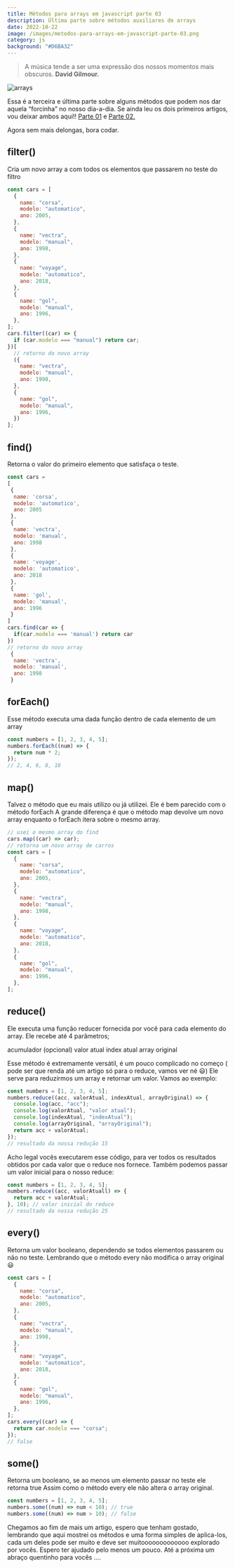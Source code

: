 ```yaml
---
title: Métodos para arrays em javascript parte 03
description: Última parte sobre métodos auxiliares de arrays
date: 2022-10-22
image: /images/metodos-para-arrays-em-javascript-parte-03.png
category: js
background: "#D6BA32"
---
```


> A música tende a ser uma expressão dos nossos momentos mais obscuros. **David Gilmour.**

![arrays](/images/metodos-para-arrays-em-javascript-parte-03.png)

Essa é a terceira e última parte sobre alguns métodos que podem nos dar aquela “forcinha” no nosso dia-a-dia. Se ainda leu os dois primeiros artigos, vou deixar ambos aqui!! [Parte 01](https://mayconbalves.com.br/m%C3%A9todos-para-arrays-em-javascript-%E2%80%94-parte-01/) e [Parte 02.](https://mayconbalves.com.br/m%C3%A9todos-para-arrays-em-javascript-%E2%80%94-parte-02/)

Agora sem mais delongas, bora codar.

## filter()

Cria um novo array a com todos os elementos que passarem no teste do filtro

```javascript
const cars = [
  {
    name: "corsa",
    modelo: "automatico",
    ano: 2005,
  },
  {
    name: "vectra",
    modelo: "manual",
    ano: 1998,
  },
  {
    name: "voyage",
    modelo: "automatico",
    ano: 2018,
  },
  {
    name: "gol",
    modelo: "manual",
    ano: 1996,
  },
];
cars.filter((car) => {
  if (car.modelo === "manual") return car;
})[
  // retorno do novo array
  ({
    name: "vectra",
    modelo: "manual",
    ano: 1998,
  },
  {
    name: "gol",
    modelo: "manual",
    ano: 1996,
  })
];
```

## find()

Retorna o valor do primeiro elemento que satisfaça o teste.

```javascript
const cars =
[
 {
  name: 'corsa',
  modelo: 'automatico',
  ano: 2005
 },
 {
  name: 'vectra',
  modelo: 'manual',
  ano: 1998
 },
 {
  name: 'voyage',
  modelo: 'automatico',
  ano: 2018
 },
 {
  name: 'gol',
  modelo: 'manual',
  ano: 1996
 }
]
cars.find(car => {
  if(car.modelo === 'manual') return car
})
// retorno do novo array
 {
  name: 'vectra',
  modelo: 'manual',
  ano: 1998
 }
```

## forEach()

Esse método executa uma dada função dentro de cada elemento de um array

```javascript
const numbers = [1, 2, 3, 4, 5];
numbers.forEach((num) => {
  return num * 2;
});
// 2, 4, 6, 8, 10
```

## map()

Talvez o método que eu mais utilizo ou já utilizei. Ele é bem parecido com o método forEach A grande diferença é que o método map devolve um novo array enquanto o forEach itera sobre o mesmo array.

```javascript
// usei o mesmo array do find
cars.map((car) => car);
// retorna um novo array de carros
const cars = [
  {
    name: "corsa",
    modelo: "automatico",
    ano: 2005,
  },
  {
    name: "vectra",
    modelo: "manual",
    ano: 1998,
  },
  {
    name: "voyage",
    modelo: "automatico",
    ano: 2018,
  },
  {
    name: "gol",
    modelo: "manual",
    ano: 1996,
  },
];
```

## reduce()

Ele executa uma função reducer fornecida por você para cada elemento do array. Ele recebe até 4 parâmetros;

acumulador (opcional)
valor atual
index atual
array original

Esse método é extremamente versátil, é um pouco complicado no começo ( pode ser que renda até um artigo só para o reduce, vamos ver né 😃) Ele serve para reduzirmos um array e retornar um valor. Vamos ao exemplo:

```javascript
const numbers = [1, 2, 3, 4, 5];
numbers.reduce((acc, valorAtual, indexAtual, arrayOriginal) => {
  console.log(acc, "acc");
  console.log(valorAtual, "valor atual");
  console.log(indexAtual, "indexAtual");
  console.log(arrayOriginal, "arrayOriginal");
  return acc + valorAtual;
});
// resultado da nossa redução 15
```

Acho legal vocês executarem esse código, para ver todos os resultados obtidos por cada valor que o reduce nos fornece. Também podemos passar um valor inicial para o nosso reduce:

```javascript
const numbers = [1, 2, 3, 4, 5];
numbers.reduce((acc, valorAtuall) => {
  return acc + valorAtual;
}, 10); // valor inicial do reduce
// resultado da nossa redução 25
```

## every()

Retorna um valor booleano, dependendo se todos elementos passarem ou não no teste. Lembrando que o método every não modifica o array original 😃

```javascript
const cars = [
  {
    name: "corsa",
    modelo: "automatico",
    ano: 2005,
  },
  {
    name: "vectra",
    modelo: "manual",
    ano: 1998,
  },
  {
    name: "voyage",
    modelo: "automatico",
    ano: 2018,
  },
  {
    name: "gol",
    modelo: "manual",
    ano: 1996,
  },
];
cars.every((car) => {
  return car.modelo === "corsa";
});
// false
```

## some()

Retorna um booleano, se ao menos um elemento passar no teste ele retorna true Assim como o método every ele não altera o array original.

```javascript
const numbers = [1, 2, 3, 4, 5];
numbers.some((num) => num < 10); // true
numbers.some((num) => num > 10); // false
```

Chegamos ao fim de mais um artigo, espero que tenham gostado, lembrando que aqui mostrei os métodos e uma forma simples de aplica-los, cada um deles pode ser muito e deve ser muitooooooooooooo explorado por vocês. Espero ter ajudado pelo menos um pouco. Até a próxima um abraço quentinho para vocês ….
